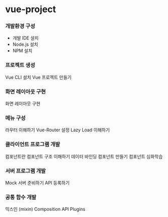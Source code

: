 # vue-project

### 개발환경 구성
* 개발 IDE 설치
* Node.js 설치
* NPM 설치


### 프로젝트 생성
Vue CLI 설치
Vue 프로젝트 만들기


### 화면 레이아웃 구현
화면 레이아웃 구현


### 메뉴 구성
라우터 이해하기
Vue-Router 설정
Lazy Load 이해하기


### 클라이언트 프로그램 개발
컴포넌트란
컴포넌트 구조 이해하기
데이터 바인딩
컴포넌트 만들기
컴포넌트 심화학습


### 서버 프로그램 개발
Mock 서버 준비하기
API 등록하기


### 공통 함수 개발
믹스인 (mixin)
Composition API
Plugins
